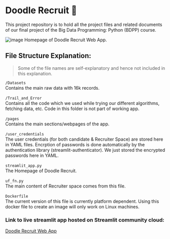 # Doodle Recruit 👀
This project repository is to hold all the project files and related documents of our final project of the Big Data Programming: Python (BDPP) course.

![image](https://github.com/Big-Data-Programming/bdp_apr23_exam-bdp_apr23_1/assets/43603441/179f5589-6cff-4d99-9383-4161d18bb2be)
Homepage of Doodle Recruit Web App.

## File Structure Explanation:
>Some of the file names are self-explanatory and hence not included in this explanation.

`/Datasets`<br>Contains the main raw data with 16k records.<br><br>
`/Trail_and_Error`<br>Contains all the code which we used while trying our different algorithms, fetching data, etc. Code in this folder is not part of working app.<br><br>
`/pages`<br>Contains the main sections/webpages of the app.<br><br>
`/user_credentials`<br>The user credentials (for both candidate & Recruiter Space) are stored here in YAML files. Encrption of passwords is done automatically by the authentication library (streamlit-authenticator). We just stored the encrypted passwords here in YAML.<br><br>
`streamlit_app.py`<br>The Homepage of Doodle Recruit.<br><br>
`uf_fn.py`<br>The main content of Recruiter space comes from this file.<br><br>
`Dockerfile`<br>The current version of this file is currently platform dependent. Using this docker file to create an image will only work on Linux machines.

### Link to live streamlit app hosted on Streamlit community cloud:
[Doodle Recruit Web App](https://doodle-project-j3wmuu4m34cfczs9etid72.streamlit.app/)
